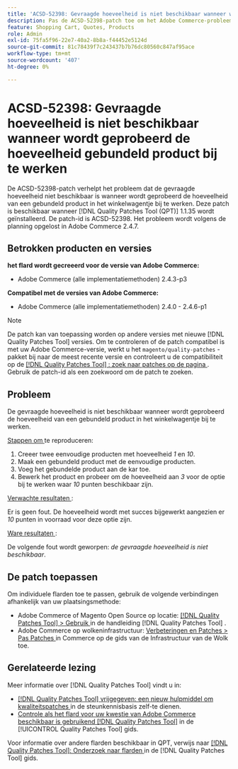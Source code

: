 ```yaml
---
title: 'ACSD-52398: Gevraagde hoeveelheid is niet beschikbaar wanneer wordt geprobeerd de hoeveelheid gebundeld product bij te werken'
description: Pas de ACSD-52398-patch toe om het Adobe Commerce-probleem op te lossen wanneer de gevraagde hoeveelheid niet beschikbaar is wanneer wordt geprobeerd de hoeveelheid van een gebundeld product in het winkelwagentje bij te werken.
feature: Shopping Cart, Quotes, Products
role: Admin
exl-id: 75fa5f96-22e7-40a2-8b8a-f44452e5124d
source-git-commit: 81c78439f7c243437b7b76dc80560c847af95ace
workflow-type: tm+mt
source-wordcount: '407'
ht-degree: 0%

---
```


# ACSD-52398: Gevraagde hoeveelheid is niet beschikbaar wanneer wordt geprobeerd de hoeveelheid gebundeld product bij te werken

De ACSD-52398-patch verhelpt het probleem dat de gevraagde hoeveelheid niet beschikbaar is wanneer wordt geprobeerd de hoeveelheid van een gebundeld product in het winkelwagentje bij te werken. Deze patch is beschikbaar wanneer [!DNL Quality Patches Tool (QPT)] 1.1.35 wordt geïnstalleerd. De patch-id is ACSD-52398. Het probleem wordt volgens de planning opgelost in Adobe Commerce 2.4.7.

## Betrokken producten en versies

**het flard wordt gecreeerd voor de versie van Adobe Commerce:**

* Adobe Commerce (alle implementatiemethoden) 2.4.3-p3

**Compatibel met de versies van Adobe Commerce:**

* Adobe Commerce (alle implementatiemethoden) 2.4.0 - 2.4.6-p1

>[!NOTE]
>
>De patch kan van toepassing worden op andere versies met nieuwe [!DNL Quality Patches Tool] versies. Om te controleren of de patch compatibel is met uw Adobe Commerce-versie, werkt u het `magento/quality-patches` -pakket bij naar de meest recente versie en controleert u de compatibiliteit op de [[!DNL Quality Patches Tool] : zoek naar patches op de pagina ](https://experienceleague.adobe.com/tools/commerce-quality-patches/index.html) . Gebruik de patch-id als een zoekwoord om de patch te zoeken.

## Probleem

De gevraagde hoeveelheid is niet beschikbaar wanneer wordt geprobeerd de hoeveelheid van een gebundeld product in het winkelwagentje bij te werken.

<u> Stappen om </u> te reproduceren:

1. Creeer twee eenvoudige producten met hoeveelheid *1* en *10*.
1. Maak een gebundeld product met de eenvoudige producten.
1. Voeg het gebundelde product aan de kar toe.
1. Bewerk het product en probeer om de hoeveelheid aan *3* voor de optie bij te werken waar *10* punten beschikbaar zijn.

<u> Verwachte resultaten </u>:

Er is geen fout. De hoeveelheid wordt met succes bijgewerkt aangezien er *10* punten in voorraad voor deze optie zijn.

<u> Ware resultaten </u>:

De volgende fout wordt geworpen: *de gevraagde hoeveelheid is niet beschikbaar*.

## De patch toepassen

Om individuele flarden toe te passen, gebruik de volgende verbindingen afhankelijk van uw plaatsingsmethode:

* Adobe Commerce of Magento Open Source op locatie: [[!DNL Quality Patches Tool]  > Gebruik ](/help/tools/quality-patches-tool/usage.md) in de handleiding [!DNL Quality Patches Tool] .
* Adobe Commerce op wolkeninfrastructuur: [ Verbeteringen en Patches > Pas Patches ](https://experienceleague.adobe.com/docs/commerce-cloud-service/user-guide/develop/upgrade/apply-patches.html) in Commerce op de gids van de Infrastructuur van de Wolk toe.

## Gerelateerde lezing

Meer informatie over [!DNL Quality Patches Tool] vindt u in:

* [[!DNL Quality Patches Tool]  vrijgegeven: een nieuw hulpmiddel om kwaliteitspatches ](https://experienceleague.adobe.com/en/docs/commerce-knowledge-base/kb/announcements/commerce-announcements/magento-quality-patches-released-new-tool-to-self-serve-quality-patches) in de steunkennisbasis zelf-te dienen.
* [ Controle als het flard voor uw kwestie van Adobe Commerce beschikbaar is gebruikend  [!DNL Quality Patches Tool]](/help/tools/quality-patches-tool/patches-available-in-qpt/check-patch-for-magento-issue-with-magento-quality-patches.md) in de [!UICONTROL Quality Patches Tool] gids.


Voor informatie over andere flarden beschikbaar in QPT, verwijs naar [[!DNL Quality Patches Tool]: Onderzoek naar flarden ](https://experienceleague.adobe.com/tools/commerce-quality-patches/index.html) in de [!DNL Quality Patches Tool] gids.
